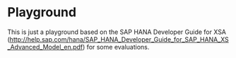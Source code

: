 # Playground

This is just a playground based on the SAP HANA Developer Guide for XSA (http://help.sap.com/hana/SAP_HANA_Developer_Guide_for_SAP_HANA_XS_Advanced_Model_en.pdf)
for some evaluations.